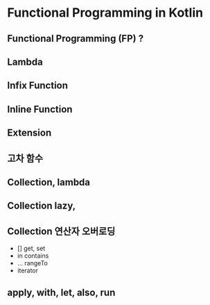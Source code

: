 # Functional Programming in Kotlin

## Functional Programming (FP) ?

## Lambda

## Infix Function

## Inline Function

## Extension

## 고차 함수

## Collection, lambda

## Collection lazy,

## Collection 연산자 오버로딩
* [] get, set
* in contains
* ... rangeTo
* iterator


## apply, with, let, also, run